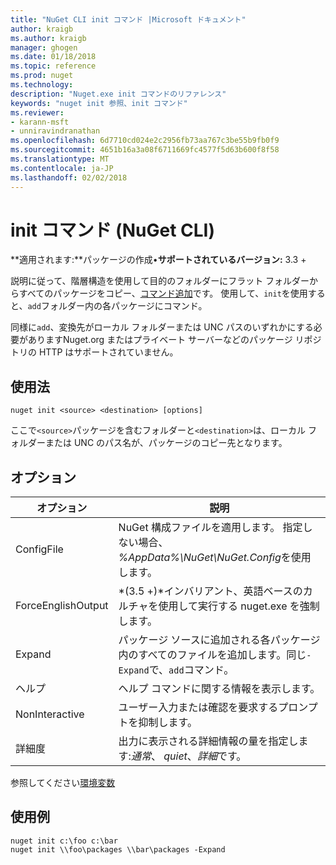 ```yaml
---
title: "NuGet CLI init コマンド |Microsoft ドキュメント"
author: kraigb
ms.author: kraigb
manager: ghogen
ms.date: 01/18/2018
ms.topic: reference
ms.prod: nuget
ms.technology: 
description: "Nuget.exe init コマンドのリファレンス"
keywords: "nuget init 参照、init コマンド"
ms.reviewer:
- karann-msft
- unniravindranathan
ms.openlocfilehash: 6d7710cd024e2c2956fb73aa767c3be55b9fb0f9
ms.sourcegitcommit: 4651b16a3a08f6711669fc4577f5d63b600f8f58
ms.translationtype: MT
ms.contentlocale: ja-JP
ms.lasthandoff: 02/02/2018
---
```

# <a name="init-command-nuget-cli"></a>init コマンド (NuGet CLI)

**適用されます:**パッケージの作成&bullet;**サポートされているバージョン:** 3.3 +

説明に従って、階層構造を使用して目的のフォルダーにフラット フォルダーからすべてのパッケージをコピー、[コマンド追加](cli-ref-add.md)です。 使用して、`init`を使用すると、`add`フォルダー内の各パッケージにコマンド。

同様に`add`、変換先がローカル フォルダーまたは UNC パスのいずれかにする必要がありますNuget.org またはプライベート サーバーなどのパッケージ リポジトリの HTTP はサポートされていません。

## <a name="usage"></a>使用法

```cli
nuget init <source> <destination> [options]
```

ここで`<source>`パッケージを含むフォルダーと`<destination>`は、ローカル フォルダーまたは UNC のパス名が、パッケージのコピー先となります。

## <a name="options"></a>オプション

| オプション | 説明 |
| --- | --- |
| ConfigFile | NuGet 構成ファイルを適用します。 指定しない場合、 *%AppData%\NuGet\NuGet.Config*を使用します。 |
| ForceEnglishOutput | *(3.5 +)*インバリアント、英語ベースのカルチャを使用して実行する nuget.exe を強制します。 |
| Expand | パッケージ ソースに追加される各パッケージ内のすべてのファイルを追加します。同じ`-Expand`で、`add`コマンド。 |
| ヘルプ | ヘルプ コマンドに関する情報を表示します。 |
| NonInteractive | ユーザー入力または確認を要求するプロンプトを抑制します。 |
| 詳細度 | 出力に表示される詳細情報の量を指定します:*通常*、 *quiet*、*詳細*です。 |

参照してください[環境変数](cli-ref-environment-variables.md)

## <a name="examples"></a>使用例

```cli
nuget init c:\foo c:\bar
nuget init \\foo\packages \\bar\packages -Expand
```
